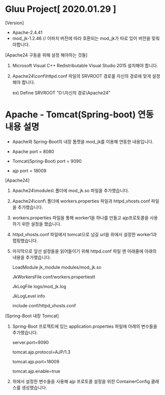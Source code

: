 # Gluu Project[ 2020.01.29 ]
[Version]
 - Apache-2.4.41
 - mod_jk-1.2.46 // 아파치 버전에 따라 호환되는 mod_jk가 따로 있어 버전을 맞춰야합니다.

[Apache24 구동을 위해 설정 해야하는 것들]
 1. Microsoft Visual C++ Redistributable Visual Studio 2015 설치해야 합니다.
 
 2. Apache24\conf\httpd.conf 파일의 SRVROOT 경로를 자신의 경로에 맞게 설정해야 합니다.
 
	ex) Define SRVROOT "D:\자신의 경로\Apache24"

# Apache - Tomcat(Spring-boot) 연동 내용 설명
 - Apache와 Spring-Boot의 내장 톰켓을 mod_jk를 이용해 연동한 내용입니다.
 
 - Apache port = 8080
 
 - Tomcat(Spring-Boot) port = 9090
 
 - ajp port = 18009
 
[Apache24]
 1. Apache24\modules\ 폴더에 mod_jk.so 파일을 추가했습니다.
 
 2. Apache24\conf\ 폴더에 workers.properties 파일과 httpd_vhosts.conf 파일을 추가했습니다.
 
 3. workers.properties 파일을 통해 worker1을 하나를 만들고 ajp프로토콜을 사용하기 위한 설정을 했습니다.
 
 4. httpd_vhosts.conf 파일에서 tomcat으로 넘길 url을 위에서 설정한 worker1과 맵핑했습니다.
 
 5. 마지막으로 앞선 설정들을 읽어들이기 위해 httpd.conf 파일 맨 아래줄에 아래의 내용을 추가했습니다.
 
	LoadModule jk_module modules/mod_jk.so

	JkWorkersFile conf/workers.propertiestt
	
	JkLogFile logs/mod_jk.log
	
	JkLogLevel info

	include conf/httpd_vhosts.conf

[Spring-Boot 내장 Tomcat]
 1. Spring-Boot 프로젝트에 있는 application.properties 파일에 아래의 변수들을 추가했습니다.
	
	server.port=9090
	
	tomcat.ajp.protocol=AJP/1.3
	
	tomcat.ajp.port=18009
	
	tomcat.ajp.enable=true
	
 2. 위에서 설정한 변수들을 사용해 ajp 프로토콜 설정을 위한 ContainerConfig 클래스를 생성했습니다.